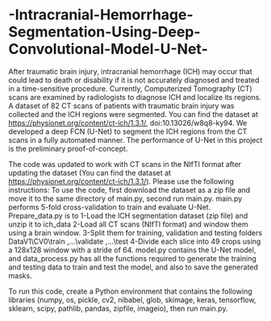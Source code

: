 # -Intracranial-Hemorrhage-Segmentation-Using-Deep-Convolutional-Model-U-Net-
After traumatic brain injury, intracranial hemorrhage (ICH) may occur that could lead to death or disability if it is not accurately diagnosed and treated in a time-sensitive procedure. Currently, Computerized Tomography (CT) scans are examined by radiologists to diagnose ICH and localize its regions. A dataset of 82 CT scans of patients with traumatic brain injury was collected and the ICH regions were segmented. You can find the dataset at https://physionet.org/content/ct-ich/1.3.1/, doi:10.13026/w8q8-ky94. We developed a deep FCN (U-Net) to segment the ICH regions from the CT scans in a fully automated manner. The performance of U-Net in this project is the preliminary proof-of-concept.

The code was updated to work with CT scans in the NIfTI format after updating the dataset (You can find the dataset at https://physionet.org/content/ct-ich/1.3.1/). Please use the following instructions:
To use the code, first download the dataset as a zip file and move it to the same directory of main.py, second run main.py. main.py performs 5-fold cross-validation to train and evaluate U-Net. Prepare_data.py is to 
1-Load the ICH segmentation dataset (zip file) and unzip it to ich_data 
2-Load all CT scans (NIfTI format) and window them using a brain window. 
3-Split them for training, validation and testing folders DataV1\CV0\train ,...\validate ,...\test 
4-Divide each slice into 49 crops using a 128x128 window with a stride of 64. model.py contains the U-Net model, and data_process.py has all the functions required to generate the training and testing data to train and test the model, and also to save the generated masks. 

To run this code, create a Python environment that contains the following libraries (numpy, os, pickle, cv2, nibabel, glob, skimage, keras, tensorflow, sklearn, scipy, pathlib, pandas, zipfile, imageio), then run main.py.
